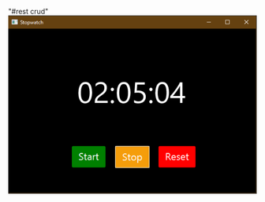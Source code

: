 "#rest crud" 
![Image alt](https://github.com/WildFlames/stopwatch/raw/master/resources/image/stopwatch.png)
